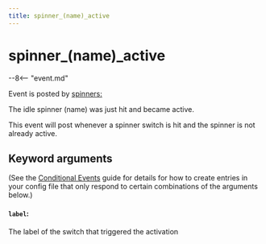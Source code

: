 ```yaml
---
title: spinner_(name)_active
---
```


# spinner_(name)\_active


--8<-- "event.md"

Event is posted by [spinners:](../config/spinners.md)

The idle spinner (name) was just hit and became active.

This event will post whenever a spinner switch is hit and the spinner is
not already active.

## Keyword arguments

(See the [Conditional Events](overview/conditional.md)
guide for details for how to create entries in your config file that
only respond to certain combinations of the arguments below.)

#### `label`:

The label of the switch that triggered the activation
